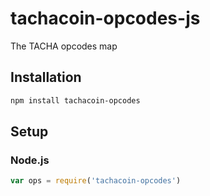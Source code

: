 # tachacoin-opcodes-js
The TACHA opcodes map

## Installation
``` bash
npm install tachacoin-opcodes
```

## Setup
### Node.js
``` javascript
var ops = require('tachacoin-opcodes')
```